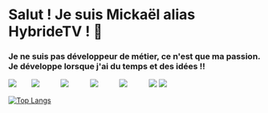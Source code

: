 # Salut ! Je suis Mickaël alias HybrideTV ! 👋

### Je ne suis pas développeur de métier, ce n'est que ma passion. Je développe lorsque j'ai du temps et des idées !!

![](https://img.shields.io/badge/-Java-f6310e) ㅤㅤ![](https://img.shields.io/badge/-NodeJS-54e454)ㅤㅤㅤ ![](https://img.shields.io/badge/-HTML5-f6970e)ㅤㅤㅤ ![](https://img.shields.io/badge/-CSS-06ceff) ㅤㅤㅤ![](https://img.shields.io/badge/-PHP-7863de)ㅤㅤㅤ ![](https://img.shields.io/badge/-EJS-f6970e) ![](https://img.shields.io/badge/JAVASCRIPT-e0fa23)



[![Top Langs](https://github-readme-stats.vercel.app/api/top-langs/?username=HybrideTV&layout=compact)](https://github.com/anuraghazra/github-readme-stats)

